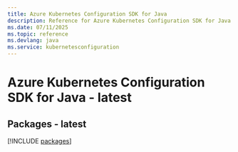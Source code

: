 ```yaml
---
title: Azure Kubernetes Configuration SDK for Java
description: Reference for Azure Kubernetes Configuration SDK for Java
ms.date: 07/11/2025
ms.topic: reference
ms.devlang: java
ms.service: kubernetesconfiguration
---
```

# Azure Kubernetes Configuration SDK for Java - latest
## Packages - latest
[!INCLUDE [packages](kubernetes-configuration-index.md)]